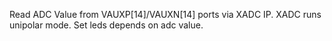 Read ADC Value from VAUXP[14]/VAUXN[14] ports via XADC IP.
XADC runs unipolar mode.
Set leds depends on adc value.
 
